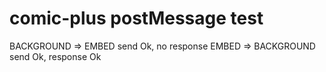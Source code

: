 # comic-plus postMessage test

BACKGROUND => EMBED send Ok, no response
EMBED => BACKGROUND send Ok, response Ok

